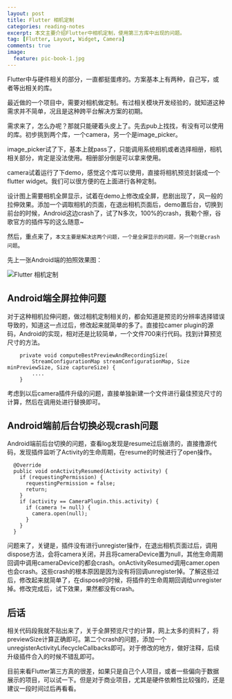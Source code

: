 ```yaml
---
layout: post
title: Flutter 相机定制
categories: reading-notes
excerpt: 本文主要介绍Flutter中相机定制，使用第三方库中出现的问题。
tag: [Flutter, Layout, Widget, Camera]
comments: true
image:
  feature: pic-book-1.jpg
---
```


Flutter中与硬件相关的部分，一直都挺蛋疼的。方案基本上有两种，自己写，或者等出相关的库。

最近做的一个项目中，需要对相机做定制。有过相关模块开发经验的，就知道这种需求并不简单，况且是这种跨平台解决方案的初期。

需求来了，怎么办呢？那就只能硬着头皮上了。先去pub上找找，有没有可以使用的库。初步挑到两个库，一个camera，另一个是image_picker。

image_picker试了下，基本上就pass了，只能调用系统相机或者选择相册，相机相关部分，肯定是没法使用。相册部分倒是可以拿来使用。

camera试着运行了下demo，感觉这个库可以使用，直接将相机预览封装成一个flutter widget。我们可以很方便的在上面进行各种定制。

设计图上需要相机全屏显示，试着在demo上修改成全屏，悲剧出现了，风一般的拉伸效果。添加一个调取相机的页面，在退出相机页面后，demo置后台，切换到前台的时候，Android这边crash了，试了N多次，100%的crash，我勒个擦，谷歌官方的插件写的这么随意~

然后，重点来了，`本文主要是解决这两个问题，一个是全屏显示的问题，另一个则是crash问题`。

先上一张Android端的拍照效果图：

![Flutter 相机定制](/images/flutter-camera-sample.jpeg)

## Android端全屏拉伸问题

对于这种相机拉伸问题，做过相机定制相关的，都会知道是预览的分辨率选择错误导致的，知道这一点过后，修改起来就简单的多了。直接拉camer plugin的源码，Android的实现，相对还是比较简单，一个文件700来行代码。找到计算预览尺寸的方法。

```
    private void computeBestPreviewAndRecordingSize(
        StreamConfigurationMap streamConfigurationMap, Size minPreviewSize, Size captureSize) {
        ....
    }
```

考虑到以后camera插件升级的问题，直接单独新建一个文件进行最佳预览尺寸的计算，然后在调用处进行替换即可。

## Android端前后台切换必现crash问题

Android端前后台切换的问题，查看log发现是resume过后崩溃的，直接撸源代码，发现插件监听了Activity的生命周期，在resume的时候进行了open操作。

```
  @Override
  public void onActivityResumed(Activity activity) {
    if (requestingPermission) {
      requestingPermission = false;
      return;
    }
    if (activity == CameraPlugin.this.activity) {
      if (camera != null) {
        camera.open(null);
      }
    }
  }
```

问题来了，关键是，插件没有进行unregister操作，在退出相机页面过后，调用dispose方法，会将camera关闭，并且将cameraDevice置为null，其他生命周期回调中调用cameraDevice的都会crash。onActivityResumed调用camer.open也会crash。这些crash的根本原因是因为没有将回调unregister掉。了解这些过后，修改起来就简单了，在dispose的时候，将插件的生命周期回调给unregister掉。修改完成后，试下效果，果然都没有crash。

## 后话

相关代码段我就不贴出来了，关于全屏预览尺寸的计算，网上太多的资料了，将previewSize计算正确即可。第二个crash的问题，添加一个unregisterActivityLifecycleCallbacks即可。对于修改的地方，做好注释，后续升级插件合入的时候不错乱即可。

目前来看Flutter第三方真的很差，如果只是自己个人项目，或者一些偏向于数据展示的项目，可以试一下。但是对于商业项目，尤其是硬件依赖性比较强的，还是建议一段时间过后再看看。